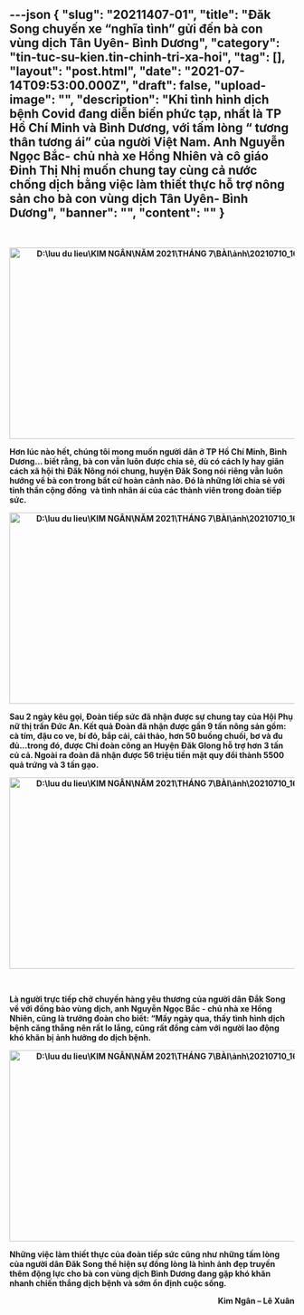 ---json
{
    "slug": "20211407-01",
    "title": "Đăk Song chuyến xe “nghĩa tình” gửi đến bà con vùng dịch Tân Uyên- Bình Dương",
    "category": "tin-tuc-su-kien.tin-chinh-tri-xa-hoi",
    "tag": [],
    "layout": "post.html",
    "date": "2021-07-14T09:53:00.000Z",
    "draft": false,
    "upload-image": "",
    "description": "Khi tình hình dịch bệnh Covid đang diễn biến phức tạp, nhất là TP Hồ Chí Minh và Bình Dương, với tấm lòng “ tương thân tương ái” của người Việt Nam. Anh Nguyễn Ngọc Bắc- chủ nhà xe Hồng Nhiên và cô giáo Đinh Thị Nhị muốn chung tay cùng cả nước chống dịch bằng việc làm thiết thực hỗ trợ nông sản cho bà con vùng dịch Tân Uyên- Bình Dương",
    "banner": "",
    "__content__": ""
}
---
<p>&nbsp;</p>

<p style="text-align:center"><strong><img alt="D:\luu du lieu\KIM NGÂN\NĂM 2021\THÁNG 7\BÀI\ảnh\20210710_163914.jpg" src="https://lh3.googleusercontent.com/YxurU2X7IWQimyCJ5my5iyXsbuZY8-IoO-aoMZXKkIzW_m_gxrsWyicJFnKw1dDaNXXhvZQeIJaOOqmeHGYvqcmMo8KX-m_cWlvQV6-Uqkj10Fo23OunDKJPGHshsATLQVs6cHA" style="height:338px; width:602px" /></strong></p>

<p><strong>Hơn lúc nào h&ecirc;́t, chúng t&ocirc;i mong mu&ocirc;́n người d&acirc;n ở TP H&ocirc;̀ Chí Minh, Bình Dương... bi&ecirc;́t rằng, b&agrave; con v&acirc;̃n lu&ocirc;n được chia sẻ, dù có cách ly hay giãn cách xã h&ocirc;̣i thì Đăk N&ocirc;ng nói chung, huyện Đăk Song nói ri&ecirc;ng v&acirc;̃n lu&ocirc;n hướng v&ecirc;̀ b&agrave; con trong b&acirc;́t cứ hoàn cảnh nào. Đ&oacute; l&agrave; những lời chia sẻ với tinh thần cộng đồng&nbsp; v&agrave; t&igrave;nh nh&acirc;n &aacute;i của c&aacute;c th&agrave;nh vi&ecirc;n trong đo&agrave;n tiếp sức.&nbsp;</strong></p>

<p style="text-align:center"><strong><img alt="D:\luu du lieu\KIM NGÂN\NĂM 2021\THÁNG 7\BÀI\ảnh\20210710_163750.jpg" src="https://lh6.googleusercontent.com/1VO4ySJjKvJHDWNgkuUCmQt_Fjj5BpbQBIWgisPUmBNLMS7k_xLeD-Q034vAFl97V3vPyewm7zYhU2_N2scfOGB21wewQ8YQh8ZP-yb61jf2hIFX7KBrc9JiiqnYfYuprgefSqM" style="height:338px; width:602px" /></strong></p>

<p><strong>Sau 2 ng&agrave;y k&ecirc;u gọi, Đo&agrave;n tiếp sức đ&atilde; nhận được sự chung tay của Hội Phụ nữ thị trấn Đức An. Kết quả Đo&agrave;n đ&atilde; nhận được gần 9 tấn n&ocirc;ng sản gồm: c&agrave; t&iacute;m, đậu co ve, b&iacute; đỏ, bắp cải, cải thảo, hơn 50 buồng chuối, bơ v&agrave; đu đủ...trong đ&oacute;, được Chi đo&agrave;n c&ocirc;ng an Huyện Đăk Glong hỗ trợ hơn 3 tấn củ cả. Ngo&agrave;i ra đo&agrave;n đ&atilde; nhận được 56 triệu tiền mặt quy đổi th&agrave;nh 5500 quả trứng v&agrave; 3 tấn gạo.&nbsp;</strong></p>

<p style="text-align:center"><strong><img alt="D:\luu du lieu\KIM NGÂN\NĂM 2021\THÁNG 7\BÀI\ảnh\20210710_163736.jpg" src="https://lh6.googleusercontent.com/xlTQTQSAdtik6Afjd_tRSJm0zpNp2v3BDhcpIQjgafgFHgEWcdbWcPAsSNMjSNUUSG81pzqncID_iVc3G4mV7zJ_YGW_BHa7RTuGa33qTXc0DGn5LNigb2udBkQ3GdyU943R70E" style="height:338px; width:602px" /></strong></p>

<p>&nbsp;</p>

<p><strong>Là người trực ti&ecirc;́p chở chuy&ecirc;́n hàng y&ecirc;u thương của người d&acirc;n Đắk Song v&ecirc;̀ với đ&ocirc;̀ng bào vùng dịch, anh Nguy&ecirc;̃n Ngọc Bắc - chủ nh&agrave; xe Hồng Nhi&ecirc;n, cũng l&agrave; trưởng đo&agrave;n cho biết: &ldquo;M&acirc;́y ngày qua, th&acirc;́y tình hình dịch b&ecirc;̣nh căng thẳng n&ecirc;n r&acirc;́t lo lắng, cũng r&acirc;́t đồng cảm với người lao đ&ocirc;̣ng khó khăn bị ảnh hưởng do dịch b&ecirc;̣nh.&nbsp;</strong></p>

<p style="text-align:center"><strong><img alt="D:\luu du lieu\KIM NGÂN\NĂM 2021\THÁNG 7\BÀI\ảnh\20210710_164753.jpg" src="https://lh3.googleusercontent.com/CyXpUfFXyTqHAwll36Pd_ZlwuO-KS9C2-SCEkllEuBS0xz6PMcloeSTp9DU5M60oSZkUHQoFEt3Aev9uONwKYR-9F5p9GgWibiKAzuBNQxxqJpFFvmgwPqkDCWoh2znJGET_zXY" style="height:338px; width:602px" /></strong></p>

<p><strong>Những việc l&agrave;m thiết thực của đo&agrave;n tiếp sức cũng như những tấm l&ograve;ng của người d&acirc;n Đăk Song thể hiện sự đồng l&ograve;ng l&agrave; h&igrave;nh ảnh đẹp truyền th&ecirc;m động lực cho b&agrave; con v&ugrave;ng dịch B&igrave;nh Dương đang gặp kh&oacute; khăn nhanh chiến thắng dịch bệnh v&agrave; sớm ổn định cuộc sống.</strong></p>

<p style="text-align:right"><strong>Kim Ng&acirc;n &ndash; L&ecirc; Xu&acirc;n</strong></p>
